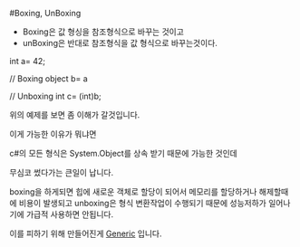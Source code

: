 #Boxing, UnBoxing

- Boxing은 값 형싱을 참조형식으로 바꾸는 것이고
- unBoxing은 반대로 참조형식을 값 형식으로 바꾸는것이다.

int a= 42;

// Boxing
object b= a

// Unboxing
int c= (int)b;

위의 예제를 보면 좀 이해가 갈것입니다.

이게 가능한 이유가 뭐냐면

c#의 모든 형식은 System.Object를 상속 받기 때문에 가능한 것인데

무심코 썼다가는 큰일이 납니다.

boxing을 하게되면 힙에 새로운 객체로 할당이 되어서 메모리를 할당하거나 해제할때에 비용이 발생되고
unboxing은 형식 변환작업이 수행되기 때문에 성능저하가 일어나기에 가급적 사용하면 안됩니다.

이를 피하기 위해 만들어진게 [Generic](https://github.com/yoodonghoon/Memory/blob/main/Unity/Generic.md) 입니다.